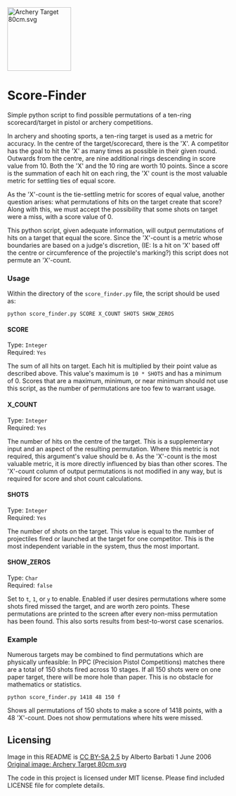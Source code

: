 <img src="https://upload.wikimedia.org/wikipedia/commons/d/d5/Archery_Target_80cm.svg" alt="Archery Target 80cm.svg" width="145" height="145">

# Score-Finder

Simple python script to find possible permutations of a ten-ring
scorecard/target in pistol or archery competitions.

In archery and shooting sports, a ten-ring target is used as a metric for
accuracy. In the centre of the target/scorecard, there is the 'X'. A competitor
has the goal to hit the 'X' as many times as possible in their given round.
Outwards from the centre, are nine additional rings descending in score value
from 10. Both the 'X' and the 10 ring are worth 10 points. Since a score is the
summation of each hit on each ring, the 'X' count is the most valuable metric
for settling ties of equal score.

As the 'X'-count is the tie-settling metric for scores of equal value, another
question arises: what permutations of hits on the target create that score?
Along with this, we must accept the possibility that some shots on target were
a miss, with a score value of 0.

This python script, given adequate information, will output permutations of
hits on a target that equal the score. Since the 'X'-count is a metric whose
boundaries are based on a judge's discretion, (IE: Is a hit on 'X' based off
the centre or circumference of the projectile's marking?) this script does not
permute an 'X'-count.

### Usage

Within the directory of the `score_finder.py` file, the script should be used
as:

`python score_finder.py SCORE X_COUNT SHOTS SHOW_ZEROS`

#### SCORE

Type: `Integer`  
Required: `Yes`

The sum of all hits on target. Each hit is multiplied by their point value as
described above. This value's maximum is `10 * SHOTS` and has a minimum of 0.
Scores that are a maximum, minimum, or near minimum should not use this script,
as the number of permutations are too few to warrant usage.

#### X_COUNT

Type: `Integer`  
Required: `Yes`

The number of hits on the centre of the target. This is a supplementary input
and an aspect of the resulting permutation. Where this metric is not required,
this argument's value should be `0`. As the 'X'-count is the most valuable
metric, it is more directly influenced by bias than other scores. The 'X'-count
column of output permutations is not modified in any way, but is required for
score and shot count calculations.

#### SHOTS

Type: `Integer`  
Required: `Yes`

The number of shots on the target. This value is equal to the number of
projectiles fired or launched at the target for one competitor. This is the
most independent variable in the system, thus the most important.

#### SHOW_ZEROS

Type: `Char`  
Required: `false`

Set to `t`, `1`, or `y` to enable. Enabled if user desires permutations where
some shots fired missed the target, and are worth zero points.
These permutations are printed to the screen after every non-miss permutation
has been found. This also sorts results from best-to-worst case scenarios.

### Example

Numerous targets may be combined to find permutations which are physically
unfeasible: In PPC (Precision Pistol Competitions) matches there are a total
of 150 shots fired across 10 stages. If all 150 shots were on one paper target,
there will be more hole than paper. This is no obstacle for mathematics or
statistics.

```
python score_finder.py 1418 48 150 f
```
Shows all permutations of 150 shots to make a score of 1418 points, with a 48
'X'-count. Does not show permutations where hits were missed.



## Licensing
Image in this README is [CC BY-SA 2.5](https://creativecommons.org/licenses/by-sa/2.5/) by Alberto Barbati
1 June 2006
[Original image: Archery Target 80cm.svg](https://commons.wikimedia.org/wiki/File:Archery_Target_80cm.svg)



The code in this project is licensed under MIT license. Please find included LICENSE file for complete details.
